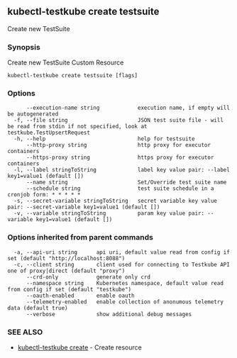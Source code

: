 ## kubectl-testkube create testsuite

Create new TestSuite

### Synopsis

Create new TestSuite Custom Resource

```
kubectl-testkube create testsuite [flags]
```

### Options

```
      --execution-name string            execution name, if empty will be autogenerated
  -f, --file string                      JSON test suite file - will be read from stdin if not specified, look at testkube.TestUpsertRequest
  -h, --help                             help for testsuite
      --http-proxy string                http proxy for executor containers
      --https-proxy string               https proxy for executor containers
  -l, --label stringToString             label key value pair: --label key1=value1 (default [])
      --name string                      Set/Override test suite name
      --schedule string                  test suite schedule in a cronjob form: * * * * *
  -s, --secret-variable stringToString   secret variable key value pair: --secret-variable key1=value1 (default [])
  -v, --variable stringToString          param key value pair: --variable key1=value1 (default [])
```

### Options inherited from parent commands

```
  -a, --api-uri string      api uri, default value read from config if set (default "http://localhost:8088")
  -c, --client string       client used for connecting to Testkube API one of proxy|direct (default "proxy")
      --crd-only            generate only crd
      --namespace string    Kubernetes namespace, default value read from config if set (default "testkube")
      --oauth-enabled       enable oauth
      --telemetry-enabled   enable collection of anonumous telemetry data (default true)
      --verbose             show additional debug messages
```

### SEE ALSO

* [kubectl-testkube create](kubectl-testkube_create.md)	 - Create resource

